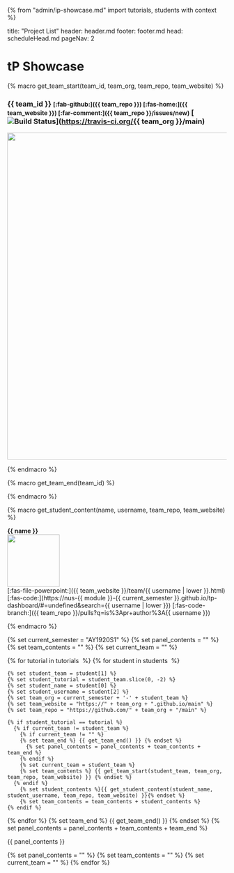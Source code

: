 {% from "admin/ip-showcase.md" import tutorials, students with context %}

<frontmatter>
title: "Project List"
header: header.md
footer: footer.md
head: scheduleHead.md
pageNav: 2
</frontmatter>

# tP Showcase

{% macro get_team_start(team_id, team_org, team_repo, team_website) %}
<div class="container">
<div class="row">
<div class="col border">

### {{ team_id }} <small>[:fab-github:]({{ team_repo }}) [:fas-home:]({{ team_website }}) [:far-comment:]({{ team_repo }}/issues/new)</small> [<img src="https://travis-ci.org/{{ team_org }}/main.svg?branch=master" alt="Build Status">](https://travis-ci.org/{{ team_org }}/main)
<img src="{{ team_website }}/images/Ui.png" width="750" /><p/>
</div>
</div>
<div class="row">
{% endmacro %}


{% macro get_team_end(team_id) %}
</div>
</div>
<p/>
{% endmacro %}


{% macro get_student_content(name, username, team_repo, team_website) %}
<div class="col text-center border">

**{{ name }}**<br>
<img src="{{ team_website }}/images/{{ username | lower }}.png" width="120" /><br>[:fas-file-powerpoint:]({{ team_website }}/team/{{ username | lower }}.html) [:fas-code:](https://nus-{{ module }}-{{ current_semester }}.github.io/tp-dashboard/#=undefined&search={{ username | lower }}) [:fas-code-branch:]({{ team_repo }}/pulls?q=is%3Apr+author%3A{{ username }})
</div>
{% endmacro %}


{% set current_semester = "AY1920S1" %}
{% set panel_contents = "" %}
{% set team_contents = "" %}
{% set current_team = "" %}

{% for tutorial in tutorials  %}
  {% for student in students  %}

    {% set student_team = student[1] %}
    {% set student_tutorial = student_team.slice(0, -2) %}
    {% set student_name = student[0] %}
    {% set student_username = student[2] %}
    {% set team_org = current_semester + '-' + student_team %}
    {% set team_website = "https://" + team_org + ".github.io/main" %}
    {% set team_repo = "https://github.com/" + team_org + "/main" %}

    {% if student_tutorial == tutorial %}
      {% if current_team != student_team %}
        {% if current_team != "" %}
        {% set team_end %} {{ get_team_end() }} {% endset %}
          {% set panel_contents = panel_contents + team_contents + team_end %}
        {% endif %}
        {% set current_team = student_team %}
        {% set team_contents %} {{ get_team_start(student_team, team_org, team_repo, team_website) }} {% endset %}
      {% endif %}
        {% set student_contents %}{{ get_student_content(student_name, student_username, team_repo, team_website) }}{% endset %}
        {% set team_contents = team_contents + student_contents %}
    {% endif %}

  {% endfor %}
  {% set team_end %} {{ get_team_end() }} {% endset %}
  {% set panel_contents = panel_contents + team_contents + team_end %}

<panel type="seamless" header="## {{ tutorial }}" no-close expanded>
{{ panel_contents }}
</panel>

  {% set panel_contents = "" %}
  {% set team_contents = "" %}
  {% set current_team = "" %}
{% endfor %}
